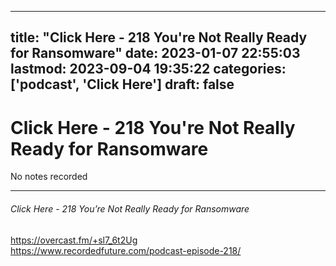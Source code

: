 
---
title: "Click Here - 218 You're Not Really Ready for Ransomware"
date: 2023-01-07 22:55:03
lastmod: 2023-09-04 19:35:22
categories: ['podcast', 'Click Here']
draft: false
---


# Click Here - 218 You're Not Really Ready for Ransomware

No notes recorded

- - -
###### Click Here - 218 You’re Not Really Ready for Ransomware

https://overcast.fm/+sl7_6t2Ug  
https://www.recordedfuture.com/podcast-episode-218/

<!-- #public #podcast #Click Here# -->

<!-- {BearID:DF219203-C19D-4FA2-8DAE-C235D6F4F847-28016-00002D9801C8A4C1} -->
